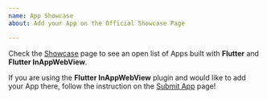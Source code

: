```yaml
---
name: App Showcase
about: Add your App on the Official Showcase Page

---
```


Check the [Showcase](https://inappwebview.dev/showcase/) page to see an open list of Apps built with **Flutter** and **Flutter InAppWebView**.

If you are using the **Flutter InAppWebView** plugin and would like to add your App there,
follow the instruction on the [Submit App](https://inappwebview.dev/submit-app/) page!